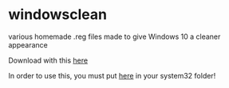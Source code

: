 # windowsclean
various homemade .reg files made to give Windows 10 a cleaner appearance

Download with this [here](https://github.com/EvantheGrump/windowsclean/releases/latest/download/wclean.exe)

In order to use this, you must put [here](https://github.com/EvantheGrump/windowsclean/releases/latest/download/blank.ico) in your system32 folder!

